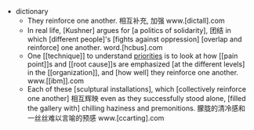 - dictionary 
    - They reinforce one another. 相互补充, 加强   www.[dictall].com
    - In real life, [Kushner] argues for [a politics of solidarity], 团结 in which [different people]'s [fights against oppression] [overlap and reinforce] one another. word.[hcbus].com
    - One [[technique]] to understand [priorities]([[priority]]) is to look at how [[pain point]]s and [[root cause]]s are emphasized [at the different levels] in the [[organization]], and [how well] they reinforce one another. www.[[ibm]].com
    - Each of these [sculptural installations], which [collectively reinforce one another] 相互辉映 even as they successfully stood alone, [filled the gallery with] chilling haziness and premonitions. 朦胧的清冷感和一丝丝难以言喻的预感 www.[ccarting].com
